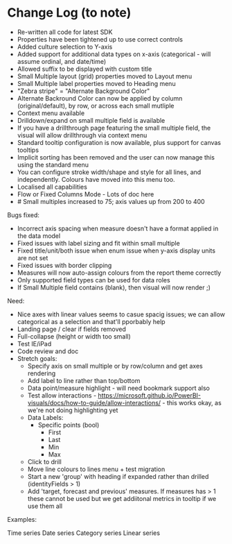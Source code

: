 # Change Log (to note)

* Re-written all code for latest SDK
* Properties have been tightened up to use correct controls
* Added culture selection to Y-axis
* Added support for additional data types on x-axis (categorical - will assume ordinal, and date/time)
* Allowed suffix to be displayed with custom title
* Small Multiple layout (grid) properties moved to Layout menu
* Small Multiple label properties moved to Heading menu
* "Zebra stripe" = "Alternate Background Color"
* Alternate Backround Color can now be applied by column (original/default), by row, or across each small mutliple
* Context menu available
* Drilldown/expand on small multiple field is available
* If you have a drillthrough page featuring the small multiple field, the visual will allow drillthrough via context menu
* Standard tooltip configuration is now available, plus support for canvas tooltips
* Implicit sorting has been removed and the user can now manage this using the standard menu
* You can configure stroke width/shape and style for all lines, and independently. Colours have moved into this menu too.
* Localised all capabilities
* Flow or Fixed Columns Mode - Lots of doc here
* \# Small multiples increased to 75; axis values up from 200 to 400

Bugs fixed:
* Incorrect axis spacing when measure doesn't have a format applied in the data model
* Fixed issues with label sizing and fit within small multiple
* Fixed title/unit/both issue when enum issue when y-axis display units are not set
* Fixed issues with border clipping
* Measures will now auto-assign colours from the report theme correctly
* Only supported field types can be used for data roles
* If Small Multiple field contains (blank), then visual will now render ;)

Need:
* Nice axes with linear values seems to casue spacig issues; we can allow categorical as a selection and that'll pporbably help
* Landing page / clear if fields removed
* Full-collapse (height or width too small)
* Test IE/iPad
* Code review and doc
* Stretch goals:
    * Specify axis on small multiple or by row/column and get axes rendering
    * Add label to line rather than top/bottom
    * Data point/measure highlight - will need bookmark support also
    * Test allow interactions - https://microsoft.github.io/PowerBI-visuals/docs/how-to-guide/allow-interactions/ - this works okay, as we're not doing highlighting yet
    * Data Labels:
        - Specific points (bool)
            - First
            - Last
            - Min
            - Max
    * Click to drill
    * Move line colours to lines menu + test migration
    * Start a new 'group' with heading if expanded rather than drilled (identityFields > 1)
    * Add 'target, forecast and previous' measures. If measures has > 1 these cannot be used but we get addiitonal metrics in tooltip if we use them all

Examples:

Time series
Date series
Category series
Linear series